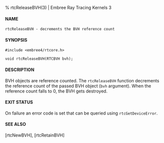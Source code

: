 % rtcReleaseBVH(3) | Embree Ray Tracing Kernels 3

#### NAME

    rtcReleaseBVH - decrements the BVH reference count

#### SYNOPSIS

    #include <embree4/rtcore.h>

    void rtcReleaseBVH(RTCBVH bvh);

#### DESCRIPTION

BVH objects are reference counted. The `rtcReleaseBVH` function
decrements the reference count of the passed BVH object (`bvh`
argument). When the reference count falls to 0, the BVH gets
destroyed.

#### EXIT STATUS

On failure an error code is set that can be queried using
`rtcGetDeviceError`.

#### SEE ALSO

[rtcNewBVH], [rtcRetainBVH]

